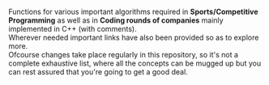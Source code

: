 Functions for various important algorithms required in **Sports/Competitive Programming** as well as in **Coding rounds of companies** mainly implemented in C++ (with comments).\
Wherever needed important links have also been provided so as to explore more.\
Ofcourse changes take place regularly in this repository, so it's not a complete exhaustive list, where all the concepts can be mugged up but you can rest assured that you're going to get a good deal.
